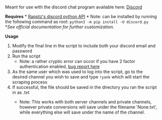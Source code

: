 Meant for use with the discord chat program available here: [Discord](https://discordapp.com/)

**Requires**
	* [Rapptz's discord python API](https://github.com/Rapptz/discord.py)
		* Note: can be installed by running the following command as root:
		```python3 -m pip install -U discord.py```
		**See official documentation for further customization.*

**Usage**

1. Modify the final line in the script to include both your discord email and password
2. Run the script
	* Note: a rather cryptic error can occor if you have 2 factor authentication enabled, [bug report here](https://github.com/Rapptz/discord.py/issues/235)
3. As the same user which was used to log into the script, go to the desired channel you wish to save and type ```!yank``` which will start the scraping process
4. If successful, the file should be saved in the directory you ran the script in as <channel name>.txt
	* Note: This works with both server channels and private channels, however private conversions will save under the filename 'None.txt', while everything else will save under the name of the channel.
	
